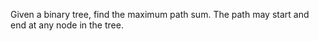 Given a binary tree, find the maximum path sum. The path may start and end at any node in the tree.
